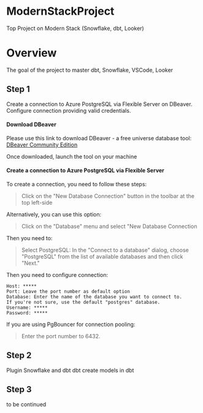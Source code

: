 # ModernStackProject
 Top Project on Modern Stack (Snowflake, dbt, Looker)

# Overview 
The goal of the project to master dbt, Snowflake, VSCode, Looker  

## Step 1 
Create a connection to Azure PostgreSQL via Flexible Server on DBeaver. 
Configure connection providing valid credentials.  

#### Download DBeaver 

Please use this link to download DBeaver - a free universe database tool:
[DBeaver Community Edition](https://dbeaver.io/download/)

Once downloaded, launch the tool on your machine

#### Create a connection to Azure PostgreSQL via Flexible Server

To create a connection, you need to follow these steps: 

> Click on the "New Database Connection" button in the toolbar at the top left-side

Alternatively, you can use this option:  

>  Click on the "Database" menu and select "New Database Connection

Then you need to: 

> Select PostgreSQL: In the "Connect to a database" dialog, choose "PostgreSQL"
> from the list of available databases and then click "Next."

Then you need to configure connection: 

```
Host: *****
Port: Leave the port number as default option 
Database: Enter the name of the database you want to connect to.
If you're not sure, use the default "postgres" database.
Username: *****
Password: *****
```

If you are using PgBouncer for connection pooling: 

> Enter the port number to 6432.

## Step 2 
Plugin Snowflake and dbt 
dbt create models in dbt 

## Step 3 
to be continued




